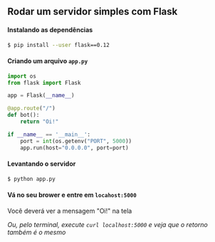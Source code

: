 ## Rodar um servidor simples com Flask

#### Instalando as dependências

```sh
$ pip install --user flask==0.12
```

#### Criando um arquivo `app.py`

```py
import os
from flask import Flask

app = Flask(__name__)

@app.route("/")
def bot():
    return "Oi!"

if __name__ == '__main__':
    port = int(os.getenv("PORT", 5000))
    app.run(host="0.0.0.0", port=port)
```

#### Levantando o servidor
```sh
$ python app.py
```

#### Vá no seu brower e entre em `locahost:5000`

Você deverá ver a mensagem "Oi!" na tela

*Ou, pelo terminal, execute `curl localhost:5000` e veja que o retorno também é o mesmo*
